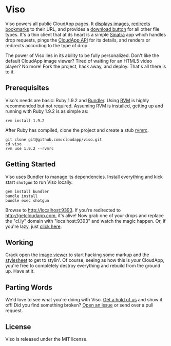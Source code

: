 # Viso

Viso powers all public CloudApp pages. It [displays images][image],
[redirects bookmarks][bookmark] to their URL, and provides a
[download button][download] for all other file types. It's a thin client that at
its heart is a simple [Sinatra] app which handles drop requests, pings the
[CloudApp API] for its details, and renders or redirects according to the type
of drop.

The power of Viso lies in its ability to be fully personalized. Don't like the
default CloudApp image viewer? Tired of waiting for an HTML5 video player? No
more! Fork the project, hack away, and deploy. That's all there is to it.


[image]:        http://cl.ly/2wr4
[bookmark]:     http://cl.ly/2wt6
[download]:     http://cl.ly/5muk
[sinatra]:      https://github.com/sinatra/sinatra
[cloudapp api]: http://developer.getcloudapp.com/view-item


## Prerequisites

Viso's needs are basic: Ruby 1.9.2 and [Bundler]. Using [RVM] is highly
recommended but not required. Assuming RVM is installed, getting up and running
with Ruby 1.9.2 is as simple as:

    rvm install 1.9.2

After Ruby has compiled, clone the project and create a stub [rvmrc].

    git clone git@github.com:cloudapp/viso.git
    cd viso
    rvm use 1.9.2 --rvmrc


[rvm]:     http://rvm.beginrescueend.com
[rvmrc]:   http://rvm.beginrescueend.com/workflow/rvmrc/
[bundler]: https://github.com/carlhuda/bundler


## Getting Started

Viso uses Bundler to manage its dependencies. Install everything and kick start
`shotgun` to run Viso locally.

    gem install bundler
    bundle install
    bundle exec shotgun

Browse to <http://localhost:9393>. If you're redirected to
<http://getcloudapp.com>, it's alive! Now grab one of your drops and replace the
"cl.ly" domain with "localhost:9393" and watch the magic happen. Or, if you're
lazy, just [click here](http://localhost:9393/2wr4).


## Working

Crack open the [image viewer] to start hacking some markup and the [stylesheet]
to get to stylin'. Of course, seeing as how this is _your_ CloudApp, you're free
to completely destroy everything and rebuild from the ground up. Have at it.


[image viewer]: https://github.com/cloudapp/viso/blob/master/views/image.erb
[stylesheet]:   https://github.com/cloudapp/viso/blob/master/public/stylesheets/old/slugs.css


## Parting Words

We'd love to see what you're doing with Viso. [Get a hold of us][twitter] and
show it off! Did you find something broken? [Open an issue][issue] or send over
a pull request.


[twitter]: http://twitter.com/cloudapp
[issue]:   https://github.com/cloudapp/viso/issues


## License

Viso is released under the MIT license.
